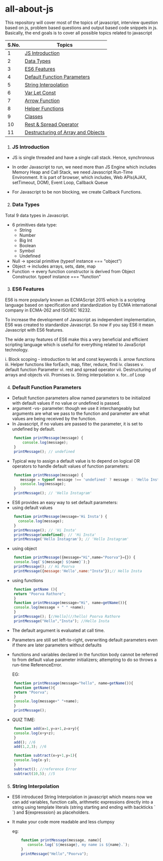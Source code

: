 # all-about-js
This repository will cover most of the topics of javascript, interview question based on js, problem based questions and output based code snippets in js. Basically, the end goals is to cover all possible topics related to javascript

| S.No. | Topics |
|-------|-----------
| 1 | [JS Introduction](#js-introduction)|
| 2 | [Data Types](#data-types)|
| 3 | [ES6 Features](#es6-features)|
| 4 | [Default Function Parameters](#default-function-parameters)|
| 5 | [String Interpolation](#string-interpolation)|
| 6 | [Var Let Const](#var-let-const)|
| 7 | [Arrow Function](#arrow-function)|
| 8 | [Helper Functions](#helper-functions)|
| 9 | [Classes](#classes)|
| 10 | [Rest & Spread Operator](#rest-spread-operator)|
| 11 | [Destructuring of Array and Objects](#destructuring-of-array-and-objects)|


1. ### JS Introduction
- JS is single threaded and have a single call stack. Hence, synchronous

- In order Javascript to run, we need more than JS Engine which includes Memory Heap and Call Stack, we need Javascript Run-Time Environment. It is part of browser, which includes, Web APIs(AJAX, setTimeout, DOM), Event Loop, Callback Queue

- For Javascript to be non blocking, we create Callback Functions.

2. ### Data Types
Total 9 data types in Javascript.

- 6 primitives data type:
    - String
    - Number
    - Big Int
    - Boolean
    - Symbol
    - Undefined
- Null → special primitive (typeof instance === "object")
- Object → includes arrays, sets, date, map
- Function → every function constructor is derived from Object Constructor. typeof instance === "function"

3. ### ES6 Features
ES6 is more popularly known as  ECMAScript 2015 which is a scripting language based on specification and standardization by ECMA international company in ECMA-262 and ISO/IEC 16232.

To increase the development of Javascript as independent implementation, ES6 was created to standardize Javascript. So now if you say ES6 it mean Javascript with ES6 features.

The wide array features of ES6 make this a very beneficial and efficient scripting language which is useful for everything related to JavaScript technology.

i. Block scoping - introduction to let and const keywords
ii. arrow functions
iii. Helper functions like forEach, map, filter, reduce, find
iv. classes 
v. default function Parameter
vi. rest and spread operator
vii. Destructuring of arrays and objects
viii. Promises
ix. String interpolation
x. for...of Loop

4. ### Default Function Parameters
- Default function parameters allow named parameters to be initialized with default values if no value or undefined is passed.
- argument -vs- parameter: though we use it interchangeably but arguments are what we pass to the function and parameter are what values are being received by the function.
- In Javascript, if no values are passed to the parameter, it is set to undefined by default.
```js
    function printMessage(message) {
        console.log(message);
    }
    printMessage(); // undefined
```
- Typical way to assign a default value is to depend on logical OR operators to handle default values of function parameters:
```js
    function printMessage(message) {
       message = typeof message !== 'undefined' ? message : 'Hello Instagram';
       console.log(message);
    }
    printMessage(); // 'Hello Instagram'
```   
- ES6 provides an easy way to set default parameters:
- using default values
```js
    function printMessage(message='Hi Insta') {
      console.log(message);
    }
    printMessage(); // 'Hi Insta'
    printMessage(undefined); // 'Hi Insta'
    printMessage('Hello Instagram'); // 'Hello Instagram'
```
- using object
```js
    function printMessage({message="Hi",name="Poorva"}={}) {
    console.log(`${message} ${name}`);}
    printMessage(); // Hi Poorva
    printMessage({message:'Hello',name:"Insta"});// Hello Insta
```
- using functions
```js
    function getName (){
    return "Poorva Rathore";
    }
    function printMessage(message="Hi", name=getName()){
    console.log(message + " " +name);
    }
    printMessage(); [//Hello](//hello) Poorva Rathore
    printMessage("Hello","Insta"); //Hello Insta
```
- The default argument is evaluated at call time.
- Parameters are still set left-to-right, overwriting default parameters even if there are later parameters without defaults
- functions and variables declared in the function body cannot be referred to from default value parameter initializers; attempting to do so throws a run-time ReferenceError.

    EG:
```js
    function printMessage(message="hello", name=getName()){
    function getName(){
    return "Poorva";
    }
    console.log(message+" "+name);
    }
    printMessage(); 
```
- QUIZ TIME:
```js
    function add(x=1,y=x+1,z=x+y){
    console.log(x+y+z);
    }
    add(); //6
    add(1,2,3); //6
```
```js
    function subtract(x=y+1,y=1){
    console.log(x-y);
    }
    subtract(); //reference Error
    subtract(10,5); //5
```
5. ### String Interpolation
- ES6 introduced String Interpolation in javascript which means now we can add variables, function calls, arithmetic expressions directly into a string using template literals (string starting and ending with backticks \` \`) and ${expresssion} as placeholders.
- It make your code more readable and less clumpsy

    eg: 
    ```js 
        function printMessage(message, name){
           console.log(`${message}, my name is ${name}.`);
        }
        printMessage("Hello","Poorva"); 
    ```
